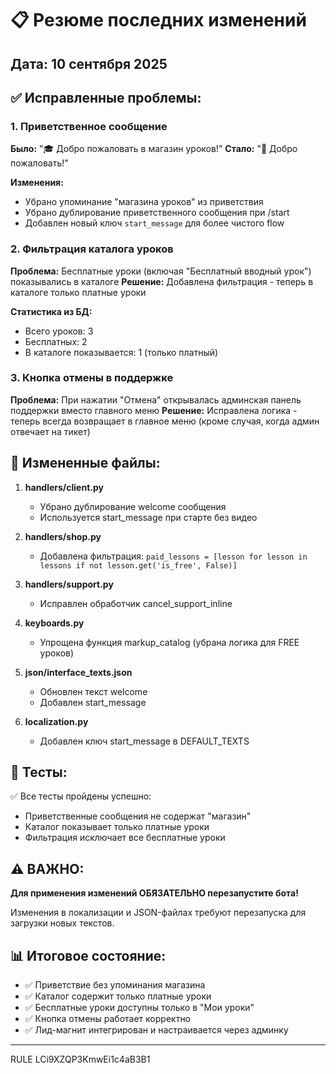 # 📋 Резюме последних изменений

## Дата: 10 сентября 2025

## ✅ Исправленные проблемы:

### 1. Приветственное сообщение
**Было:** "🎓 Добро пожаловать в магазин уроков!"
**Стало:** "👋 Добро пожаловать!"

**Изменения:**
- Убрано упоминание "магазина уроков" из приветствия
- Убрано дублирование приветственного сообщения при /start
- Добавлен новый ключ `start_message` для более чистого flow

### 2. Фильтрация каталога уроков
**Проблема:** Бесплатные уроки (включая "Бесплатный вводный урок") показывались в каталоге
**Решение:** Добавлена фильтрация - теперь в каталоге только платные уроки

**Статистика из БД:**
- Всего уроков: 3
- Бесплатных: 2 
- В каталоге показывается: 1 (только платный)

### 3. Кнопка отмены в поддержке
**Проблема:** При нажатии "Отмена" открывалась админская панель поддержки вместо главного меню
**Решение:** Исправлена логика - теперь всегда возвращает в главное меню (кроме случая, когда админ отвечает на тикет)

## 📁 Измененные файлы:

1. **handlers/client.py**
   - Убрано дублирование welcome сообщения
   - Используется start_message при старте без видео

2. **handlers/shop.py** 
   - Добавлена фильтрация: `paid_lessons = [lesson for lesson in lessons if not lesson.get('is_free', False)]`

3. **handlers/support.py**
   - Исправлен обработчик cancel_support_inline

4. **keyboards.py**
   - Упрощена функция markup_catalog (убрана логика для FREE уроков)

5. **json/interface_texts.json**
   - Обновлен текст welcome
   - Добавлен start_message

6. **localization.py**
   - Добавлен ключ start_message в DEFAULT_TEXTS

## 🧪 Тесты:

✅ Все тесты пройдены успешно:
- Приветственные сообщения не содержат "магазин"
- Каталог показывает только платные уроки
- Фильтрация исключает все бесплатные уроки

## ⚠️ ВАЖНО:

**Для применения изменений ОБЯЗАТЕЛЬНО перезапустите бота!**

Изменения в локализации и JSON-файлах требуют перезапуска для загрузки новых текстов.

## 📊 Итоговое состояние:

- ✅ Приветствие без упоминания магазина
- ✅ Каталог содержит только платные уроки  
- ✅ Бесплатные уроки доступны только в "Мои уроки"
- ✅ Кнопка отмены работает корректно
- ✅ Лид-магнит интегрирован и настраивается через админку

---

<citations>
  <document>
      <document_type>RULE</document_type>
      <document_id>LCi9XZQP3KmwEi1c4aB3B1</document_id>
  </document>
</citations>
